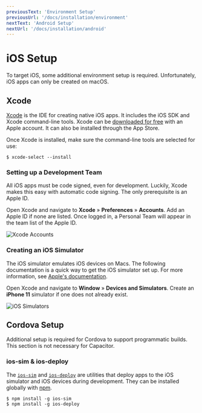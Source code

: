 ```yaml
---
previousText: 'Environment Setup'
previousUrl: '/docs/installation/environment'
nextText: 'Android Setup'
nextUrl: '/docs/installation/android'
---
```


# iOS Setup

To target iOS, some additional environment setup is required. Unfortunately, iOS apps can only be created on macOS.

## Xcode

[Xcode](https://developer.apple.com/xcode/) is the IDE for creating native iOS apps. It includes the iOS SDK and Xcode command-line tools. Xcode can be [downloaded for free](https://developer.apple.com/download/) with an Apple account. It can also be installed through the App Store.

Once Xcode is installed, make sure the command-line tools are selected for use:

```shell
$ xcode-select --install
```

### Setting up a Development Team

All iOS apps must be code signed, even for development. Luckily, Xcode makes this easy with automatic code signing. The only prerequisite is an Apple ID.

Open Xcode and navigate to **Xcode** &raquo; **Preferences** &raquo; **Accounts**. Add an Apple ID if none are listed. Once logged in, a Personal Team will appear in the team list of the Apple ID.

![Xcode Accounts](/docs/assets/img/installation/ios-xcode-accounts.png)

### Creating an iOS Simulator

The iOS simulator emulates iOS devices on Macs. The following documentation is a quick way to get the iOS simulator set up. For more information, see [Apple's documentation](https://developer.apple.com/library/content/documentation/IDEs/Conceptual/simulator_help_topics/Chapter/Chapter.html).

Open Xcode and navigate to **Window** &raquo; **Devices and Simulators**. Create an **iPhone 11** simulator if one does not already exist.

![iOS Simulators](/docs/assets/img/installation/ios-xcode-simulators-setup.png)

## Cordova Setup

Additional setup is required for Cordova to support programmatic builds. This section is not necessary for Capacitor.

### ios-sim & ios-deploy

The [`ios-sim`](https://github.com/phonegap/ios-sim) and [`ios-deploy`](https://github.com/phonegap/ios-deploy) are utilities that deploy apps to the iOS simulator and iOS devices during development. They can be installed globally with [npm](/docs/faq/glossary#npm).

```shell
$ npm install -g ios-sim
$ npm install -g ios-deploy
```
